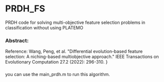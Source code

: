 # PRDH_FS
PRDH code for solving multi-objective feature selection problems in classification without using PLATEMO
### Abstract:
Reference: Wang, Peng, et al. "Differential evolution-based feature selection: A niching-based multiobjective approach." IEEE Transactions on Evolutionary Computation 27.2 (2022): 296-310.
}
###
you can use the main_prdh.m to run this algorithm.
